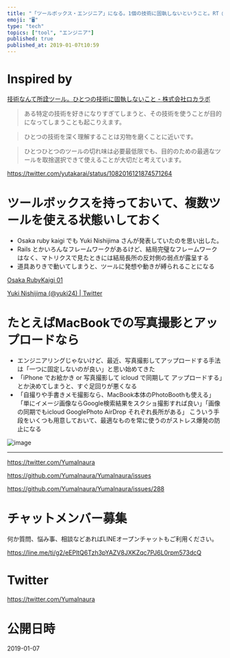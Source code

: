 ```yaml
---
title: "「ツールボックス・エンジニア」になる。1個の技術に固執しないということ。RT @yutakarai @yuki24"
emoji: "🖥"
type: "tech"
topics: ["tool", "エンジニア"]
published: true
published_at: 2019-01-07t10:59
---
```



# Inspired by

 [技術なんて所詮ツール。ひとつの技術に固執しないこと - 株式会社ロカラボ](https://localab.jp/blog/technology-is-just-a-tool/)

>ある特定の技術を好きになりすぎてしまうと、その技術を使うことが目的になってしまうことも起こりえます。

>ひとつの技術を深く理解することは刃物を磨くことに近いです。

>ひとつひとつのツールの切れ味は必要最低限でも、目的のための最適なツールを取捨選択できて使えることが大切だと考えています。

https://twitter.com/yutakarai/status/1082016121874571264

# ツールボックスを持っておいて、複数ツールを使える状態いしておく

- Osaka ruby kaigi でも Yuki Nishijima さんが発表していたのを思い出した。
- Rails とかいろんなフレームワークがあるけど、結局完璧なフレームワークはなく、マトリクスで見たときには結局長所の反対側の弱点が露呈する
- 道具ありきで動いてしまうと、ツールに発想や動きが縛られることになる

[Osaka RubyKaigi 01](http://regional.rubykaigi.org/osaka01/)

[Yuki Nishijima (@yuki24) | Twitter](https://twitter.com/yuki24)

# たとえばMacBookでの写真撮影とアップロードなら

- エンジニアリングじゃないけど、最近、写真撮影してアップロードする手法は「一つに固定しないのが良い」と思い始めてきた
- 「iPhone でお絵かき or 写真撮影して icloud で同期して アップロードする」とか決めてしまうと、すぐ足回りが悪くなる
- 「自撮りや手書きメモ撮影なら、MacBook本体のPhotoBoothも使える」「単にイメージ画像ならGoogle検索結果をスクショ撮影すれば良い」「画像の同期でもicloud GooglePhoto AirDrop それぞれ長所がある」 こういう手段をいくつも用意しておいて、最適なものを常に使うのがストレス爆発の防止になる

![image](https://user-images.githubusercontent.com/13635059/50744980-ee93ae80-126a-11e9-87d8-530c5b9f497a.png)


---

https://twitter.com/YumaInaura

https://github.com/YumaInaura/YumaInaura/issues




https://github.com/YumaInaura/YumaInaura/issues/288








<!-- Update From Qiita API -->

# チャットメンバー募集


何か質問、悩み事、相談などあればLINEオープンチャットもご利用ください。

https://line.me/ti/g2/eEPltQ6Tzh3pYAZV8JXKZqc7PJ6L0rpm573dcQ





# Twitter


https://twitter.com/YumaInaura


<!-- Update From Qiita API -->



# 公開日時

2019-01-07
